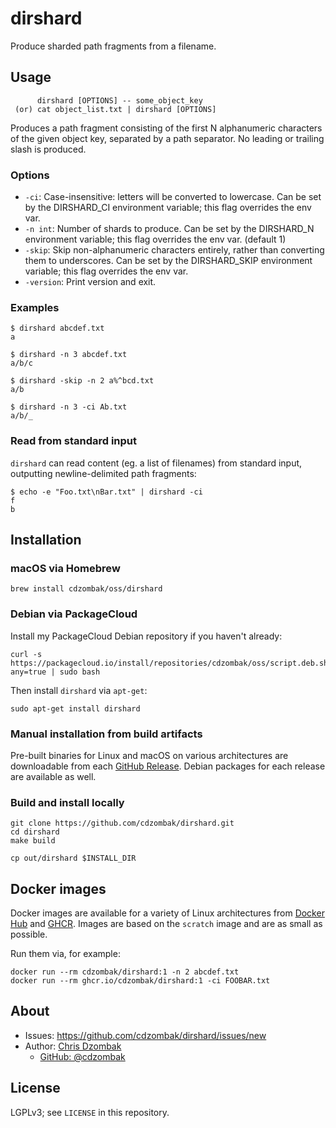 # dirshard

Produce sharded path fragments from a filename.

## Usage
```text
      dirshard [OPTIONS] -- some_object_key
 (or) cat object_list.txt | dirshard [OPTIONS]
```

Produces a path fragment consisting of the first N alphanumeric characters of the given object key, separated by a path separator.
No leading or trailing slash is produced.

### Options

- `-ci`: Case-insensitive: letters will be converted to lowercase. Can be set by the DIRSHARD_CI environment variable; this flag overrides the env var.
- `-n int`: Number of shards to produce. Can be set by the DIRSHARD_N environment variable; this flag overrides the env var. (default 1)
- `-skip`: Skip non-alphanumeric characters entirely, rather than converting them to underscores. Can be set by the DIRSHARD_SKIP environment variable; this flag overrides the env var.
- `-version`: Print version and exit.

### Examples

```text
$ dirshard abcdef.txt
a

$ dirshard -n 3 abcdef.txt
a/b/c

$ dirshard -skip -n 2 a%^bcd.txt
a/b

$ dirshard -n 3 -ci Ab.txt
a/b/_
```

### Read from standard input

`dirshard` can read content (eg. a list of filenames) from standard input, outputting newline-delimited path fragments:

```text
$ echo -e "Foo.txt\nBar.txt" | dirshard -ci
f
b
```

## Installation

### macOS via Homebrew

```shell
brew install cdzombak/oss/dirshard
```

### Debian via PackageCloud

Install my PackageCloud Debian repository if you haven't already:
```shell
curl -s https://packagecloud.io/install/repositories/cdzombak/oss/script.deb.sh?any=true | sudo bash
```

Then install `dirshard` via `apt-get`:
```shell
sudo apt-get install dirshard
```

### Manual installation from build artifacts

Pre-built binaries for Linux and macOS on various architectures are downloadable from each [GitHub Release](https://github.com/cdzombak/dirshard/releases). Debian packages for each release are available as well. 

### Build and install locally

```shell
git clone https://github.com/cdzombak/dirshard.git
cd dirshard
make build

cp out/dirshard $INSTALL_DIR
```

## Docker images

Docker images are available for a variety of Linux architectures from [Docker Hub](https://hub.docker.com/r/cdzombak/dirshard) and [GHCR](https://github.com/cdzombak/dirshard/pkgs/container/dirshard). Images are based on the `scratch` image and are as small as possible.

Run them via, for example:

```shell
docker run --rm cdzombak/dirshard:1 -n 2 abcdef.txt
docker run --rm ghcr.io/cdzombak/dirshard:1 -ci FOOBAR.txt
```

## About

- Issues: https://github.com/cdzombak/dirshard/issues/new
- Author: [Chris Dzombak](https://www.dzombak.com)
    - [GitHub: @cdzombak](https://www.github.com/cdzombak)

## License

LGPLv3; see `LICENSE` in this repository.
